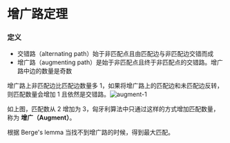 # 增广路定理

### 定义

- 交错路（alternating path）始于非匹配点且由匹配边与非匹配边交错而成
- 增广路（augmenting path）是始于非匹配点且终于非匹配点的交错路。增广路中边的数量是奇数

增广路上非匹配边比匹配边数量多 1，如果将增广路上的匹配边和未匹配边反转，则匹配数量会增加 1 且依然是交错路。![augment-1](https://oi-wiki.org/graph/graph-matching/images/augment-1.png)

如上图，匹配数从 2 增加为 3，匈牙利算法中只通过这样的方式增加匹配数量，称为 **增广（Augment）**。

根据 Berge's lemma 当找不到增广路的时候，得到最大匹配。